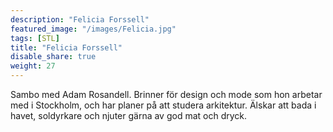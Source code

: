 ```yaml
---
description: "Felicia Forssell"
featured_image: "/images/Felicia.jpg"
tags: [STL]
title: "Felicia Forssell"
disable_share: true
weight: 27
---
```


Sambo med Adam Rosandell. Brinner för design och mode som hon arbetar med i Stockholm, och har planer på att studera arkitektur. Älskar att bada i havet, soldyrkare och njuter gärna av god mat och dryck. 